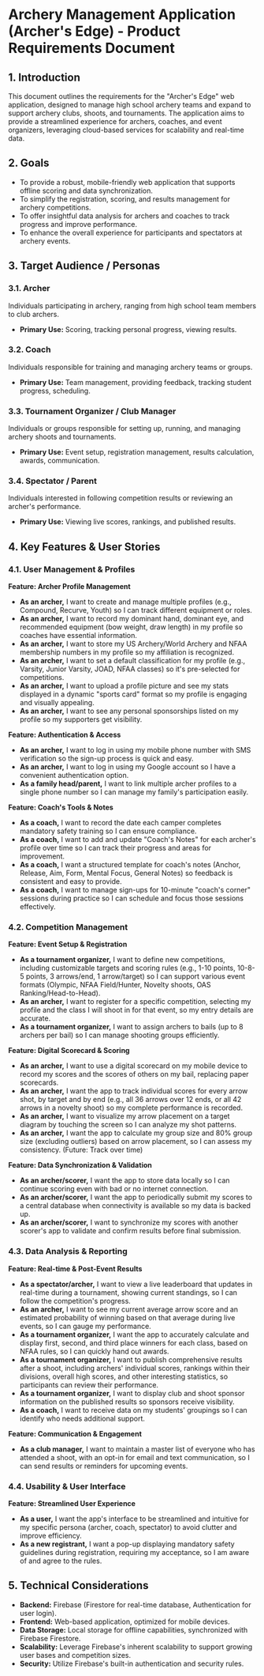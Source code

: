 # **Archery Management Application (Archer's Edge) \- Product Requirements Document**

## **1\. Introduction**

This document outlines the requirements for the "Archer's Edge" web application, designed to manage high school archery teams and expand to support archery clubs, shoots, and tournaments. The application aims to provide a streamlined experience for archers, coaches, and event organizers, leveraging cloud-based services for scalability and real-time data.

## **2\. Goals**

* To provide a robust, mobile-friendly web application that supports offline scoring and data synchronization.  
* To simplify the registration, scoring, and results management for archery competitions.  
* To offer insightful data analysis for archers and coaches to track progress and improve performance.  
* To enhance the overall experience for participants and spectators at archery events.

## **3\. Target Audience / Personas**

### **3.1. Archer**

Individuals participating in archery, ranging from high school team members to club archers.

* **Primary Use:** Scoring, tracking personal progress, viewing results.

### **3.2. Coach**

Individuals responsible for training and managing archery teams or groups.

* **Primary Use:** Team management, providing feedback, tracking student progress, scheduling.

### **3.3. Tournament Organizer / Club Manager**

Individuals or groups responsible for setting up, running, and managing archery shoots and tournaments.

* **Primary Use:** Event setup, registration management, results calculation, awards, communication.

### **3.4. Spectator / Parent**

Individuals interested in following competition results or reviewing an archer's performance.

* **Primary Use:** Viewing live scores, rankings, and published results.

## **4\. Key Features & User Stories**

### **4.1. User Management & Profiles**

**Feature: Archer Profile Management**

* **As an archer,** I want to create and manage multiple profiles (e.g., Compound, Recurve, Youth) so I can track different equipment or roles.  
* **As an archer,** I want to record my dominant hand, dominant eye, and recommended equipment (bow weight, draw length) in my profile so coaches have essential information.  
* **As an archer,** I want to store my US Archery/World Archery and NFAA membership numbers in my profile so my affiliation is recognized.  
* **As an archer,** I want to set a default classification for my profile (e.g., Varsity, Junior Varsity, JOAD, NFAA classes) so it's pre-selected for competitions.  
* **As an archer,** I want to upload a profile picture and see my stats displayed in a dynamic "sports card" format so my profile is engaging and visually appealing.  
* **As an archer,** I want to see any personal sponsorships listed on my profile so my supporters get visibility.

**Feature: Authentication & Access**

* **As an archer,** I want to log in using my mobile phone number with SMS verification so the sign-up process is quick and easy.  
* **As an archer,** I want to log in using my Google account so I have a convenient authentication option.  
* **As a family head/parent,** I want to link multiple archer profiles to a single phone number so I can manage my family's participation easily.

**Feature: Coach's Tools & Notes**

* **As a coach,** I want to record the date each camper completes mandatory safety training so I can ensure compliance.  
* **As a coach,** I want to add and update "Coach's Notes" for each archer's profile over time so I can track their progress and areas for improvement.  
* **As a coach,** I want a structured template for coach's notes (Anchor, Release, Aim, Form, Mental Focus, General Notes) so feedback is consistent and easy to provide.  
* **As a coach,** I want to manage sign-ups for 10-minute "coach's corner" sessions during practice so I can schedule and focus those sessions effectively.

### **4.2. Competition Management**

**Feature: Event Setup & Registration**

* **As a tournament organizer,** I want to define new competitions, including customizable targets and scoring rules (e.g., 1-10 points, 10-8-5 points, 3 arrows/end, 1 arrow/target) so I can support various event formats (Olympic, NFAA Field/Hunter, Novelty shoots, OAS Ranking/Head-to-Head).  
* **As an archer,** I want to register for a specific competition, selecting my profile and the class I will shoot in for that event, so my entry details are accurate.  
* **As a tournament organizer,** I want to assign archers to bails (up to 8 archers per bail) so I can manage shooting groups efficiently.

**Feature: Digital Scorecard & Scoring**

* **As an archer,** I want to use a digital scorecard on my mobile device to record my scores and the scores of others on my bail, replacing paper scorecards.  
* **As an archer,** I want the app to track individual scores for every arrow shot, by target and by end (e.g., all 36 arrows over 12 ends, or all 42 arrows in a novelty shoot) so my complete performance is recorded.  
* **As an archer,** I want to visualize my arrow placement on a target diagram by touching the screen so I can analyze my shot patterns.  
* **As an archer,** I want the app to calculate my group size and 80% group size (excluding outliers) based on arrow placement, so I can assess my consistency. (Future: Track over time)

**Feature: Data Synchronization & Validation**

* **As an archer/scorer,** I want the app to store data locally so I can continue scoring even with bad or no internet connection.  
* **As an archer/scorer,** I want the app to periodically submit my scores to a central database when connectivity is available so my data is backed up.  
* **As an archer/scorer,** I want to synchronize my scores with another scorer's app to validate and confirm results before final submission.

### **4.3. Data Analysis & Reporting**

**Feature: Real-time & Post-Event Results**

* **As a spectator/archer,** I want to view a live leaderboard that updates in real-time during a tournament, showing current standings, so I can follow the competition's progress.  
* **As an archer,** I want to see my current average arrow score and an estimated probability of winning based on that average during live events, so I can gauge my performance.  
* **As a tournament organizer,** I want the app to accurately calculate and display first, second, and third place winners for each class, based on NFAA rules, so I can quickly hand out awards.  
* **As a tournament organizer,** I want to publish comprehensive results after a shoot, including archers' individual scores, rankings within their divisions, overall high scores, and other interesting statistics, so participants can review their performance.  
* **As a tournament organizer,** I want to display club and shoot sponsor information on the published results so sponsors receive visibility.  
* **As a coach,** I want to receive data on my students' groupings so I can identify who needs additional support.

**Feature: Communication & Engagement**

* **As a club manager,** I want to maintain a master list of everyone who has attended a shoot, with an opt-in for email and text communication, so I can send results or reminders for upcoming events.

### **4.4. Usability & User Interface**

**Feature: Streamlined User Experience**

* **As a user,** I want the app's interface to be streamlined and intuitive for my specific persona (archer, coach, spectator) to avoid clutter and improve efficiency.  
* **As a new registrant,** I want a pop-up displaying mandatory safety guidelines during registration, requiring my acceptance, so I am aware of and agree to the rules.

## **5\. Technical Considerations**

* **Backend:** Firebase (Firestore for real-time database, Authentication for user login).  
* **Frontend:** Web-based application, optimized for mobile devices.  
* **Data Storage:** Local storage for offline capabilities, synchronized with Firebase Firestore.  
* **Scalability:** Leverage Firebase's inherent scalability to support growing user bases and competition sizes.  
* **Security:** Utilize Firebase's built-in authentication and security rules.